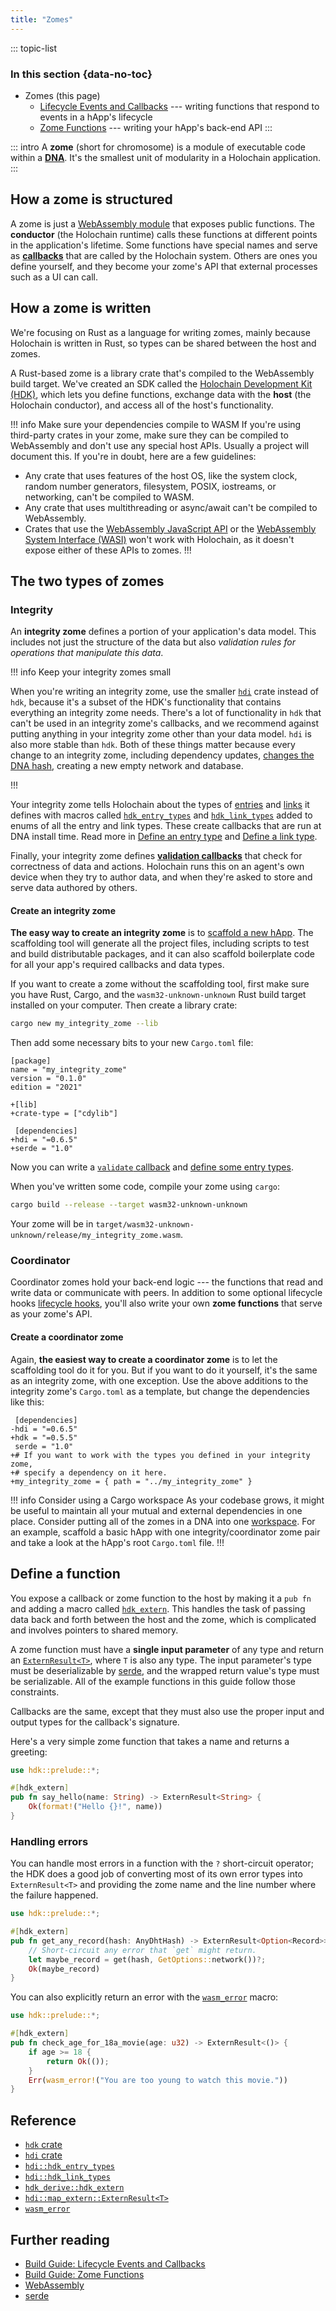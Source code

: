 ```yaml
---
title: "Zomes"
---
```


::: topic-list
### In this section {data-no-toc}

* Zomes (this page)
    * [Lifecycle Events and Callbacks](/build/callbacks-and-lifecycle-hooks/) --- writing functions that respond to events in a hApp's lifecycle
    * [Zome Functions](/build/zome-functions/) --- writing your hApp's back-end API
:::

::: intro
A **zome** (short for chromosome) is a module of executable code within a [**DNA**](/resources/glossary/#dna). It's the smallest unit of modularity in a Holochain application.
:::

## How a zome is structured

A zome is just a [WebAssembly module](https://webassembly.github.io/spec/core/syntax/modules.html) that exposes public functions. The **conductor** (the Holochain runtime) calls these functions at different points in the application's lifetime. Some functions have special names and serve as [**callbacks**](/build/callbacks-and-lifecycle-hooks/) that are called by the Holochain system. Others are ones you define yourself, and they become your zome's API that external processes such as a UI can call.

## How a zome is written

We're focusing on Rust as a language for writing zomes, mainly because Holochain is written in Rust, so types can be shared between the host and zomes.

A Rust-based zome is a library crate that's compiled to the WebAssembly build target. We've created an SDK called the [Holochain Development Kit (HDK)](https://crates.io/crates/hdk/), which lets you define functions, exchange data with the **host** (the Holochain conductor), and access all of the host's functionality.

!!! info Make sure your dependencies compile to WASM
If you're using third-party crates in your zome, make sure they can be compiled to WebAssembly and don't use any special host APIs. Usually a project will document this. If you're in doubt, here are a few guidelines:

* Any crate that uses features of the host OS, like the system clock, random number generators, filesystem, POSIX, iostreams, or networking, can't be compiled to WASM.
* Any crate that uses multithreading or async/await can't be compiled to WebAssembly.
* Crates that use the [WebAssembly JavaScript API](https://developer.mozilla.org/en-US/docs/WebAssembly/Guides/Using_the_JavaScript_API) or the [WebAssembly System Interface (WASI)](https://wasi.dev/) won't work with Holochain, as it doesn't expose either of these APIs to zomes.
!!!

## The two types of zomes

### Integrity

An **integrity zome** defines a portion of your application's data model. This includes not just the structure of the data but also _validation rules for operations that manipulate this data_.

!!! info Keep your integrity zomes small

When you're writing an integrity zome, use the smaller [`hdi`](https://crates.io/crates/hdi) crate instead of `hdk`, because it's a subset of the HDK's functionality that contains everything an integrity zome needs. There's a lot of functionality in `hdk` that can't be used in an integrity zome's callbacks, and we recommend against putting anything in your integrity zome other than your data model. `hdi` is also more stable than `hdk`. Both of these things matter because every change to an integrity zome, including dependency updates, [changes the DNA hash](/build/application-structure/#dna), creating a new empty network and database.

!!!

<!-- TODO: placeholder to ask the question, should we mention the pattern of defining all your types in a separate crate so the coordinator can import the types without having to import the validation callback etc? is that possible? how does it work? -->

Your integrity zome tells Holochain about the types of [entries](/build/entries/) and [links](/build/links-paths-and-anchors/) it defines with macros called [`hdk_entry_types`](https://docs.rs/hdi/latest/hdi/attr.hdk_entry_types.html) and [`hdk_link_types`](https://docs.rs/hdi/latest/hdi/attr.hdk_link_types.html) added to enums of all the entry and link types. These create callbacks that are run at DNA install time. Read more in [Define an entry type](/build/entries/#define-an-entry-type) and [Define a link type](/build/links-paths-and-anchors/#define-a-link-type).

Finally, your integrity zome defines [**validation callbacks**](/build/callbacks-and-lifecycle-hooks/#define-a-validate-callback) that check for correctness of data and actions. Holochain runs this on an agent's own device when they try to author data, and when they're asked to store and serve data authored by others.

#### Create an integrity zome

**The easy way to create an integrity zome** is to [scaffold a new hApp](/get-started/3-forum-app-tutorial/). The scaffolding tool will generate all the project files, including scripts to test and build distributable packages, and it can also scaffold boilerplate code for all your app's required callbacks and data types.

If you want to create a zome without the scaffolding tool, first make sure you have Rust, Cargo, and the `wasm32-unknown-unknown` Rust build target installed on your computer. Then create a library crate:

```bash
cargo new my_integrity_zome --lib
```

Then add some necessary bits to your new `Cargo.toml` file:

<!-- TODO(upgrade): change following version numbers -->

```diff:toml
[package]
name = "my_integrity_zome"
version = "0.1.0"
edition = "2021"

+[lib]
+crate-type = ["cdylib"]

 [dependencies]
+hdi = "=0.6.5"
+serde = "1.0"
```

Now you can write a [`validate` callback](/build/callbacks-and-lifecycle-hooks/#define-a-validate-callback) and [define some entry types](/build/entries/#define-an-entry-type).

When you've written some code, compile your zome using `cargo`:

```bash
cargo build --release --target wasm32-unknown-unknown
```

Your zome will be in `target/wasm32-unknown-unknown/release/my_integrity_zome.wasm`.

### Coordinator

Coordinator zomes hold your back-end logic --- the functions that read and write data or communicate with peers. In addition to some optional lifecycle hooks [lifecycle hooks](/build/callbacks-and-lifecycle-hooks/#coordinator-zomes), you'll also write your own **zome functions** that serve as your zome's API.

#### Create a coordinator zome

Again, **the easiest way to create a coordinator zome** is to let the scaffolding tool do it for you. But if you want to do it yourself, it's the same as an integrity zome, with one exception. Use the above additions to the integrity zome's `Cargo.toml` as a template, but change the dependencies like this:

<!-- TODO(upgrade): change following version numbers -->

```diff:toml
 [dependencies]
-hdi = "=0.6.5"
+hdk = "=0.5.5"
 serde = "1.0"
+# If you want to work with the types you defined in your integrity zome,
+# specify a dependency on it here.
+my_integrity_zome = { path = "../my_integrity_zome" }
```

!!! info Consider using a Cargo workspace
As your codebase grows, it might be useful to maintain all your mutual and external dependencies in one place. Consider putting all of the zomes in a DNA into one [workspace](https://doc.rust-lang.org/cargo/reference/workspaces.html). For an example, scaffold a basic hApp with one integrity/coordinator zome pair and take a look at the hApp's root `Cargo.toml` file.
!!!

## Define a function

You expose a callback or zome function to the host by making it a `pub fn` and adding a macro called [`hdk_extern`](https://docs.rs/hdi/latest/hdi/attr.hdk_extern.html). This handles the task of passing data back and forth between the host and the zome, which is complicated and involves pointers to shared memory.

A zome function must have a **single input parameter** of any type and return an [`ExternResult<T>`](https://docs.rs/hdk/latest/hdk/map_extern/type.ExternResult.html), where `T` is also any type. The input parameter's type must be deserializable by [serde](https://serde.rs/), and the wrapped return value's type must be serializable. All of the example functions in this guide follow those constraints.

Callbacks are the same, except that they must also use the proper input and output types for the callback's signature.

Here's a very simple zome function that takes a name and returns a greeting:

```rust
use hdk::prelude::*;

#[hdk_extern]
pub fn say_hello(name: String) -> ExternResult<String> {
    Ok(format!("Hello {}!", name))
}
```

### Handling errors

You can handle most errors in a function with the `?` short-circuit operator; the HDK does a good job of converting most of its own error types into `ExternResult<T>` and providing the zome name and the line number where the failure happened.

```rust
use hdk::prelude::*;

#[hdk_extern]
pub fn get_any_record(hash: AnyDhtHash) -> ExternResult<Option<Record>> {
    // Short-circuit any error that `get` might return.
    let maybe_record = get(hash, GetOptions::network())?;
    Ok(maybe_record)
}
```

You can also explicitly return an error with the [`wasm_error`](https://docs.rs/hdi/latest/hdi/prelude/macro.wasm_error.html) macro:

```rust
use hdk::prelude::*;

#[hdk_extern]
pub fn check_age_for_18a_movie(age: u32) -> ExternResult<()> {
    if age >= 18 {
        return Ok(());
    }
    Err(wasm_error!("You are too young to watch this movie."))
}
```

## Reference

* [`hdk` crate](https://docs.rs/hdk/latest/hdk/)
* [`hdi` crate](https://docs.rs/hdi/latest/hdi/)
* [`hdi::hdk_entry_types`](https://docs.rs/hdi/latest/hdi/attr.hdk_entry_types.html)
* [`hdi::hdk_link_types`](https://docs.rs/hdi/latest/hdi/attr.hdk_link_types.html)
* [`hdk_derive::hdk_extern`](https://docs.rs/hdk_derive/latest/hdk_derive/attr.hdk_extern.html)
* [`hdi::map_extern::ExternResult<T>`](https://docs.rs/hdi/latest/hdi/map_extern/type.ExternResult.html)
* [`wasm_error`](https://docs.rs/hdi/latest/hdi/prelude/macro.wasm_error.html)

## Further reading

* [Build Guide: Lifecycle Events and Callbacks](/build/callbacks-and-lifecycle-hooks/)
* [Build Guide: Zome Functions](/build/zome-functions/)
* [WebAssembly](https://webassembly.org/)
* [serde](https://serde.rs/)

